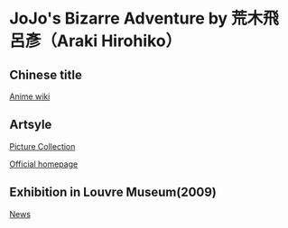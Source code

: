 # JoJo's Bizarre Adventure by 荒木飛呂彥（Araki Hirohiko）
## Chinese title
[Anime wiki](https://zh.moegirl.org/JOJO%E7%9A%84%E5%A5%87%E5%A6%99%E5%86%92%E9%99%A9)
  
## Artsyle
[Picture Collection](https://github.com/RayChromium/presentation-filing/blob/master/JoJo/pictures/collect.md)
  
[Official homepage](http://jojo.wikia.com/wiki/Main_Page)

## Exhibition in Louvre Museum(2009)
[News](http://comic.yesky.com/370/8697870.shtml)
